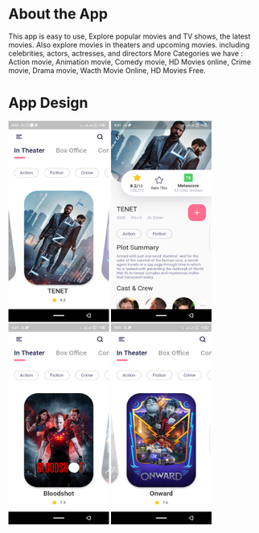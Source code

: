 # About the App

This app is easy to use, Explore popular movies and TV shows, the latest movies. Also explore movies in theaters and upcoming movies. including celebrities, actors, actresses, and directors More Categories we have : Action movie, Animation movie, Comedy movie, HD Movies online, Crime movie, Drama movie, Wacth Movie Online, HD Movies Free.

# App Design

<img src="AppScreenShots/Screenshot_20200902-215059.png" width= 200 height=400>

<img src="AppScreenShots/Screenshot_20200902-215126.png" width= 200 height=400>

<img src="AppScreenShots/Screenshot_20200902-215141.png" width= 200 height=400>

<img src="AppScreenShots/Screenshot_20200902-215155.png" width= 200 height=400>
